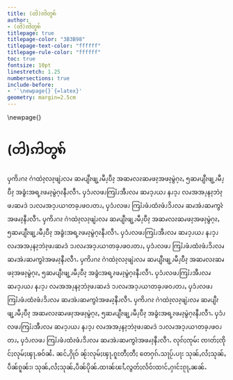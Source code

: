 ```yaml
---
title: (တႝ)ဢႝတွꩫ်
author: 
- (တႝ)ဢႝတွꩫ်
titlepage: true
titlepage-color: "3B3B98"
titlepage-text-color: "ffffff"
titlepage-rule-color: "ffffff"
toc: true
fontsize: 10pt
linestretch: 1.25
numbersections: true
include-before:
- '`\newpage{}`{=latex}'
geometry: margin=2.5cm
---
```


\newpage{}

# (တႝ)ဢႝတွꩫ်

ၦကိၪဂၩ ဂဲၫထဲၩ့လၩ့ဖျဲၪလၧ ဆၧပျီၩဖျ့ၪမီၪ့ဎီၩ့ အဆၧလၩဆၧဖၩ့အဖၩ့မွဲဂ့ၩႇ ၅ဆၧပျီၩဖျ့ၪမီၪ့ဎီၩ့ အခွံးအရ့ၩဖၧၩ့မွဲဂ့ၩနီၪလီၫႉ ၦၥံၪလဖၪကြၨၪအီၪလၧ ဆၧၥ့ၪယၪ နၪၥ့ၪ လၧအအၪ့နၩ့ဘဲၩ့ဖၪဆၧဒဲ ၥၪလၧအၥ့ၪယၫတခ့ၪဖဝၪတၪႇ ၦၥံၪလဖၪ ကြၨၪဖံၪထံၩဖံၪၥိၪလၧ ဆၧအဲၪဆၧကွၩံအဖၧၩ့နီၪလီၫႉ ၦကိၪဂၩ ဂဲၫထဲၩ့လၩ့ဖျဲၪလၧ ဆၧပျီၩဖျ့ၪမီၪ့ဎီၩ့ အဆၧလၩဆၧဖၩ့အဖၩ့မွဲဂ့ၩႇ ၅ဆၧပျီၩဖျ့ၪမီၪ့ဎီၩ့ အခွံးအရ့ၩဖၧၩ့မွဲဂ့ၩနီၪလီၫႉ ၦၥံၪလဖၪကြၨၪအီၪလၧ ဆၧၥ့ၪယၪ နၪၥ့ၪ လၧအအၪ့နၩ့ဘဲၩ့ဖၪဆၧဒဲ ၥၪလၧအၥ့ၪယၫတခ့ၪဖဝၪတၪႇ ၦၥံၪလဖၪ ကြၨၪဖံၪထံၩဖံၪၥိၪလၧ ဆၧအဲၪဆၧကွၩံအဖၧၩ့နီၪလီၫႉ ၦကိၪဂၩ ဂဲၫထဲၩ့လၩ့ဖျဲၪလၧ ဆၧပျီၩဖျ့ၪမီၪ့ဎီၩ့ အဆၧလၩဆၧဖၩ့အဖၩ့မွဲဂ့ၩႇ ၅ဆၧပျီၩဖျ့ၪမီၪ့ဎီၩ့ အခွံးအရ့ၩဖၧၩ့မွဲဂ့ၩနီၪလီၫႉ ၦၥံၪလဖၪကြၨၪအီၪလၧ ဆၧၥ့ၪယၪ နၪၥ့ၪ လၧအအၪ့နၩ့ဘဲၩ့ဖၪဆၧဒဲ ၥၪလၧအၥ့ၪယၫတခ့ၪဖဝၪတၪႇ ၦၥံၪလဖၪ ကြၨၪဖံၪထံၩဖံၪၥိၪလၧ ဆၧအဲၪဆၧကွၩံအဖၧၩ့နီၪလီၫႉ ၦကိၪဂၩ ဂဲၫထဲၩ့လၩ့ဖျဲၪလၧ ဆၧပျီၩဖျ့ၪမီၪ့ဎီၩ့ အဆၧလၩဆၧဖၩ့အဖၩ့မွဲဂ့ၩႇ ၅ဆၧပျီၩဖျ့ၪမီၪ့ဎီၩ့ အခွံးအရ့ၩဖၧၩ့မွဲဂ့ၩနီၪလီၫႉ ၦၥံၪလဖၪကြၨၪအီၪလၧ ဆၧၥ့ၪယၪ နၪၥ့ၪ လၧအအၪ့နၩ့ဘဲၩ့ဖၪဆၧဒဲ ၥၪလၧအၥ့ၪယၫတခ့ၪဖဝၪတၪႇ ၦၥံၪလဖၪ ကြၨၪဖံၪထံၩဖံၪၥိၪလၧ ဆၧအဲၪဆၧကွၩံအဖၧၩ့နီၪလီၫႉ လုၵ်ႈၸုမ်း ၸၢတ်ႈၸိုင်ႈလုမ်ႈၾႃႉၶဝ်ၼႆႉ ၼင်ႇႁိုဝ် ၼႂ်းလုမ်ႈၾႃႉၵူႊတီႈတီႈ တေႁၵ်ႉသႃပႂ်ႉပႃး သုၼ်ႇလႆႈသုၼ်ႇပဵၼ်ၵူၼ်း၊ သုၼ်ႇလႆႈသုၼ်ႇပဵၼ်ပိုၼ်ႉထၢၼ်ၽၢႆႇလွတ်ႈလႅဝ်းထၢင်ႇႁၢင်ႊၵႂႃႇၼၼ်ႉ 